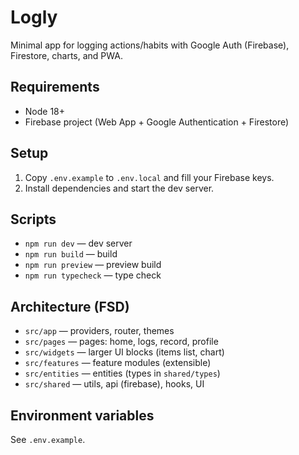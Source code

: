 # Logly

Minimal app for logging actions/habits with Google Auth (Firebase), Firestore, charts, and PWA.

## Requirements

- Node 18+
- Firebase project (Web App + Google Authentication + Firestore)

## Setup

1. Copy `.env.example` to `.env.local` and fill your Firebase keys.
2. Install dependencies and start the dev server.

## Scripts

- `npm run dev` — dev server
- `npm run build` — build
- `npm run preview` — preview build
- `npm run typecheck` — type check

## Architecture (FSD)

- `src/app` — providers, router, themes
- `src/pages` — pages: home, logs, record, profile
- `src/widgets` — larger UI blocks (items list, chart)
- `src/features` — feature modules (extensible)
- `src/entities` — entities (types in `shared/types`)
- `src/shared` — utils, api (firebase), hooks, UI

## Environment variables

See `.env.example`.
